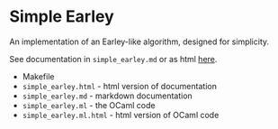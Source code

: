 # Simple Earley

An implementation of an Earley-like algorithm, designed for
simplicity.

See documentation in `simple_earley.md` or as html
[here](simple_earley.html).

  - Makefile
  - `simple_earley.html` - html version of documentation
  - `simple_earley.md` - markdown documentation
  - `simple_earley.ml` - the OCaml code
  - `simple_earley.ml.html` - html version of OCaml code


